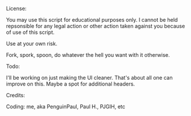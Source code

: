 License:

You may use this script for educational purposes only.  I cannot be held repsonsible for any legal action or other action taken against you because of use of this script.

Use at your own risk.

Fork, spork, spoon, do whatever the hell you want with it otherwise.

Todo:

I'll be working on just making the UI cleaner.  That's about all one can improve on this.  Maybe a spot for additional headers.

Credits:

Coding: me, aka PenguinPaul, Paul H., PJGIH, etc
